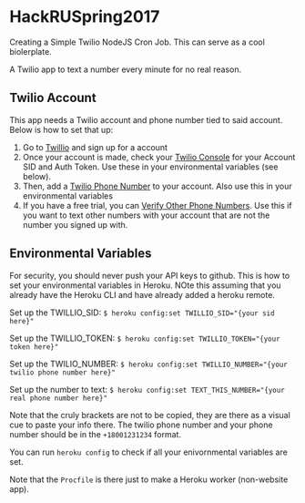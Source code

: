 # HackRUSpring2017
Creating a Simple Twilio NodeJS Cron Job. This can serve as a cool biolerplate.

A Twilio app to text a number every minute for no real reason.


## Twilio Account
This app needs a Twilio account and phone number tied to said account. Below is how to set that up:

  1. Go to [Twillio](https://www.twilio.com/) and sign up for a account
  2. Once your account is made, check your [Twilio Console](https://www.twilio.com/console) for your Account SID and Auth Token. Use these in your environmental variables (see below).
  3. Then, add a [Twilio Phone Number](https://www.twilio.com/console/phone-numbers/incoming) to your account. Also use this in your environmental variables
  4. If you have a free trial, you can [Verify Other Phone Numbers](https://www.twilio.com/console/phone-numbers/verified). Use this if you want to text other numbers with your account that are not the number you signed up with.


## Environmental Variables
For security, you should never push your API keys to github. This is how to set your environmental variables in Heroku. NOte this assuming that you already have the Heroku CLI and have already added a heroku remote.

Set up the TWILLIO_SID: `$ heroku config:set TWILLIO_SID="{your sid here}"` 

Set up the TWILLIO_TOKEN: `$ heroku config:set TWILLIO_TOKEN="{your token here}"` 

Set up the TWILIO_NUMBER: `$ heroku config:set TWILLIO_NUMBER="{your twilio phone number here}"` 

Set up the number to text: `$ heroku config:set TEXT_THIS_NUMBER="{your real phone number here}"`

Note that the cruly brackets are not to be copied, they are there as a visual cue to paste your info there.
The twilio phone number and your phone number should be in the `+18001231234` format.

You can run `heroku config` to check if all your enivornmental variables are set.

Note that the `Procfile` is there just to make a Heroku worker (non-website app).